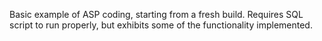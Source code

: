 Basic example of ASP coding, starting from a fresh build. 
Requires SQL script to run properly, but exhibits some of the functionality implemented.